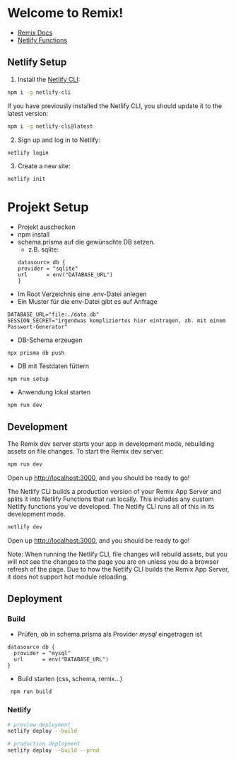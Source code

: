 # Welcome to Remix!

- [Remix Docs](https://remix.run/docs)
- [Netlify Functions](https://www.netlify.com/products/functions/)

## Netlify Setup

1. Install the [Netlify CLI](https://www.netlify.com/products/dev/):

```sh
npm i -g netlify-cli
```

If you have previously installed the Netlify CLI, you should update it to the latest version:

```sh
npm i -g netlify-cli@latest
```

2. Sign up and log in to Netlify:

```sh
netlify login
```

3. Create a new site:

```sh
netlify init
```

# Projekt Setup
* Projekt auschecken
* npm install
* schema.prisma auf die gewünschte DB setzen.
  * z.B. sqlite:  
  ```
  datasource db {
  provider = "sqlite"
  url      = env("DATABASE_URL")
  }
  ```
* Im Root Verzeichnis eine .env-Datei anlegen
* Ein Muster für die env-Datei gibt es auf Anfrage
```
DATABASE_URL="file:./data.db"
SESSION_SECRET="irgendwas kompliziertes hier eintragen, zb. mit einem Passwort-Generator"
```
* DB-Schema erzeugen
```
npx prisma db push
```
* DB mit Testdaten füttern
```
npm run setup
```
* Anwendung lokal starten
```
npm run dev
```

## Development

The Remix dev server starts your app in development mode, rebuilding assets on file changes. To start the Remix dev server:

```sh
npm run dev
```

Open up [http://localhost:3000](http://localhost:3000), and you should be ready to go!

The Netlify CLI builds a production version of your Remix App Server and splits it into Netlify Functions that run locally. This includes any custom Netlify functions you've developed. The Netlify CLI runs all of this in its development mode.

```sh
netlify dev
```

Open up [http://localhost:3000](http://localhost:3000), and you should be ready to go!

Note: When running the Netlify CLI, file changes will rebuild assets, but you will not see the changes to the page you are on unless you do a browser refresh of the page. Due to how the Netlify CLI builds the Remix App Server, it does not support hot module reloading.

## Deployment

### Build

* Prüfen, ob in schema.prisma als Provider *mysql* eingetragen ist
```
datasource db {
  provider = "mysql"
  url      = env("DATABASE_URL")
}
```
* Build starten (css, schema, remix...)
```sh
 npm run build
 ``` 

### Netlify
```sh
# preview deployment
netlify deploy --build

# production deployment
netlify deploy --build --prod
```

